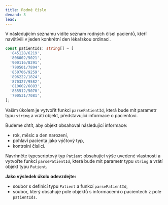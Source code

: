 ```yaml
---
title: Rodné číslo
demand: 3
lead: 
---
```


V následujícím seznamu vidíte seznam rodných čísel pacientů, kteří navštívili v jeden konkrétní den lékařskou ordinaci.

```ts
const patientIds: string[] = [
  '845128/6219',
  '806002/5021',
  '900116/8291',
  '790501/7894',
  '850706/9259',
  '896222/1824',
  '870327/9582',
  '810602/6883',
  '855512/5070',
  '790531/7081',
];
```

Vaším úkolem je vytvořit funkci `parsePatientId`, která bude mít parametr typu `string` a vrátí objekt, představující informace o pacientovi.

Budeme chtít, aby objekt obsahoval následující informace:

- rok, měsíc a den narození,
- pohlaví pacienta jako výčtový typ,
- kontrolní číslici.

Navrhněte typescriptový typ `Patient` obsahující výše uvedené vlastnosti a vytvořte funkci `parsePatientId`, která bude mít parametr typu `string` a vrátí objekt typu `Patient`.

**Jako výsledek úkolu odevzdejte:**

- soubor s definicí typu `Patient` a funkcí `parsePatientId`,
- soubor, který obsahuje pole objektů s informacemi o pacientech z pole `patientIds`.
